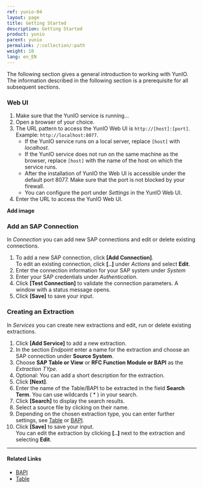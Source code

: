 ```yaml
---
ref: yunio-04
layout: page
title: Getting Started
description: Getting Started
product: yunio
parent: yunio
permalink: /:collection/:path
weight: 10
lang: en_EN
---
```


The following section gives a general introduction to working with YunIO. 
The information described in the following section is a prerequisite for all subsequent sections.

### Web UI 

1. Make sure that the YunIO service is running...
2. Open a browser of your choice.
3. The URL pattern to access the YunIO Web UI is `http://[host]:[port]`. Example: `http://localhost:8077`.<br>
	- If the YunIO service runs on a local server, replace `[host]` with *localhost*.
	- If the YunIO service does not run on the same machine as the browser, replace `[host]` with the name of the host on which the service runs.
	- After the installation of YunIO the Web UI is accessible under the default port 8077. Make sure that the port is not blocked by your firewall.
	- You can configure the port under *Settings* in the YunIO Web UI.
4. Enter the URL to access the YunIO Web UI.

**Add image**

### Add an SAP Connection

In *Connection* you can add new SAP connections and edit or delete existing connections.

1. To add a new SAP connection, click **[Add Connection]**.<br>
To edit an existing connection, click **[..]**  under *Actions* and select **Edit**.
2. Enter the connection information for your SAP system under *System*
3. Enter your SAP credentials under *Authentication*.
4. Click **[Test Connection]** to validate the connection parameters. A window with a status message opens.
5. Click **[Save]** to save your input.


### Creating an Extraction

In *Services* you can create new extractions and edit, run or delete  existing extractions.

1. Click **[Add Service]** to add a new extraction.
2. In the section *Endpoint* enter a name for the extraction and choose an SAP connection under **Source System**.
3. Choose **SAP Table or View** or **RFC Function Module or BAPI** as the *Extraction TYpe*.
4. Optional: You can add a short description for the extraction.
5. Click **[Next]**.
6. Enter the name of the Table/BAPI to be extracted in the field **Search Term**. You can use wildcards ( * ) in your search.
7. Click **[Search]** to display the search results.
8. Select a source file by clicking on their name.
9. Depending on the chosen extraction type, you can enter further settings, see [Table](./table) or [BAPI](./bapi).
10. Click **[Save]** to save your input. <br>
You can edit the extraction by clicking **[..]** next to the extraction and selecting **Edit**.


*****
#### Related Links
- [BAPI](./bapi)
- [Table](./table)

